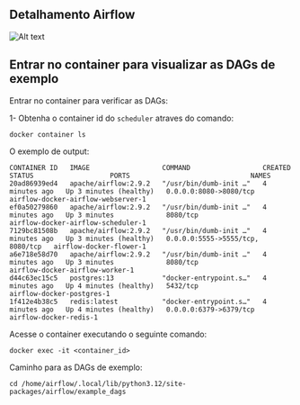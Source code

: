 ## Detalhamento Airflow

![Alt text](image.png)


## Entrar no container para visualizar as DAGs de exemplo

Entrar no container para verificar as DAGs:

1- Obtenha o container id do `scheduler` atraves do comando: 

```
docker container ls
```

O exemplo de output:

```
CONTAINER ID   IMAGE                  COMMAND                  CREATED         STATUS                   PORTS                              NAMES
20ad86939ed4   apache/airflow:2.9.2   "/usr/bin/dumb-init …"   4 minutes ago   Up 3 minutes (healthy)   0.0.0.0:8080->8080/tcp             airflow-docker-airflow-webserver-1
ef0a50279860   apache/airflow:2.9.2   "/usr/bin/dumb-init …"   4 minutes ago   Up 3 minutes             8080/tcp                           airflow-docker-airflow-scheduler-1
7129bc81508b   apache/airflow:2.9.2   "/usr/bin/dumb-init …"   4 minutes ago   Up 3 minutes (healthy)   0.0.0.0:5555->5555/tcp, 8080/tcp   airflow-docker-flower-1
a6e718e58d70   apache/airflow:2.9.2   "/usr/bin/dumb-init …"   4 minutes ago   Up 3 minutes             8080/tcp                           airflow-docker-airflow-worker-1
d44c63ec15c5   postgres:13            "docker-entrypoint.s…"   4 minutes ago   Up 4 minutes (healthy)   5432/tcp                           airflow-docker-postgres-1
1f412e4b38c5   redis:latest           "docker-entrypoint.s…"   4 minutes ago   Up 4 minutes (healthy)   0.0.0.0:6379->6379/tcp             airflow-docker-redis-1
```

Acesse o container executando o seguinte comando:

```
docker exec -it <container_id>
```

Caminho para as DAGs de exemplo:

```
cd /home/airflow/.local/lib/python3.12/site-packages/airflow/example_dags
```

